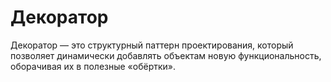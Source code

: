 # Декоратор

Декоратор — это структурный паттерн проектирования,
который позволяет динамически добавлять объектам новую
функциональность, оборачивая их в полезные «обёртки».